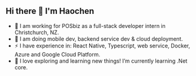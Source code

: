 ## Hi there 👋 I'm Haochen

<!--
**JinkelaP/JinkelaP** is a ✨ _special_ ✨ repository because its `README.md` (this file) appears on your GitHub profile.

Here are some ideas to get you started:

- 🔭 I’m currently working on ...
- 🌱 I’m currently learning ...
- 👯 I’m looking to collaborate on ...
- 🤔 I’m looking for help with ...
- 💬 Ask me about ...
- 📫 How to reach me: ...
- 😄 Pronouns: ...
- ⚡ Fun fact: ...
-->


- 🔭 I am working for POSbiz as a full-stack developer intern in Christchurch, NZ.
- 🔧 I am doing mobile dev, backend service dev & cloud deployment.
- ⚡ I have experience in: React Native, Typescript, web service, Docker, Azure and Google Cloud Platform.
- 🌱 I love exploring and learning new things! I’m currently learning .Net core.


